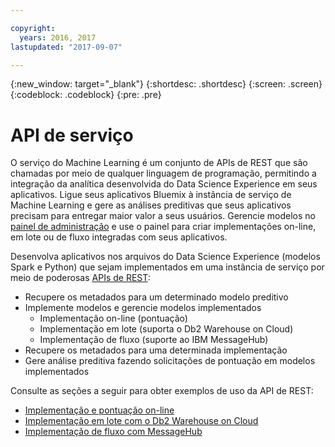 ```yaml
---

copyright:
  years: 2016, 2017
lastupdated: "2017-09-07"

---
```


{:new_window: target="_blank"}
{:shortdesc: .shortdesc}
{:screen: .screen}
{:codeblock: .codeblock}
{:pre: .pre}

# API de serviço


O serviço do Machine Learning é um conjunto de APIs de REST que são chamadas por meio de qualquer
linguagem de programação, permitindo a integração da analítica desenvolvida do Data Science Experience
em seus aplicativos. Ligue seus
aplicativos Bluemix à instância de serviço de Machine Learning e
gere as análises preditivas que seus aplicativos precisam para
entregar maior valor a seus usuários. Gerencie modelos no [painel de
administração](pm_service_ui_spark.html) e use o painel para criar implementações on-line, em lote ou de fluxo integradas com seus
aplicativos.

Desenvolva aplicativos nos arquivos do Data Science Experience
(modelos Spark e Python) que sejam implementados em uma instância de serviço
por meio de poderosas [APIs de REST](https://watson-ml-api.mybluemix.net/):

*  Recupere os metadados para um determinado modelo preditivo
*  Implemente modelos e gerencie modelos implementados
    *  Implementação on-line (pontuação)
    *  Implementação em lote (suporta o Db2 Warehouse on Cloud)
    *  Implementação de fluxo (suporte ao IBM MessageHub)
*  Recupere os metadados para uma determinada implementação
*  Gere análise preditiva fazendo solicitações de pontuação em
modelos implementados

Consulte as seções a seguir para obter exemplos de uso da API de REST:

*  [Implementação e pontuação on-line](pm_service_api_spark_online.html)
*  [Implementação em lote com o Db2 Warehouse on
Cloud](pm_service_api_spark_batch.html)
*  [Implementação de fluxo com MessageHub](pm_service_api_spark_streaming.html)
